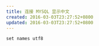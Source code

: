 ```yaml
---
title: 连接 MYSQL 显示中文
created: 2016-03-03T23:27:52+0800
updated: 2016-03-03T23:27:52+0800
---
```


`set names utf8`
